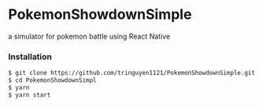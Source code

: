 # PokemonShowdownSimple
a simulator for pokemon battle using React Native

### Installation
``` bash
$ git clone https://github.com/tringuyen1121/PokemonShowdownSimple.git
$ cd PokemonShowdownSimpl
$ yarn
$ yarn start
```
